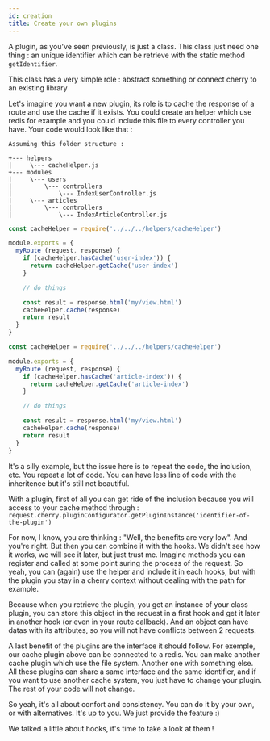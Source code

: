 ```yaml
---
id: creation
title: Create your own plugins
---
```


A plugin, as you've seen previously, is just a class. This class just need one thing : an unique identifier which can be retrieve with the static method `getIdentifier`.

This class has a very simple role : abstract something or connect cherry to an existing library

Let's imagine you want a new plugin, its role is to cache the response of a route and use the cache if it exists. You could create an helper which use redis for example and you could include this file to every controller you have. Your code would look like that :

<!--DOCUSAURUS_CODE_TABS-->
<!-- File structure -->

```
Assuming this folder structure :

+--- helpers
|     \--- cacheHelper.js
+--- modules
|     \--- users
|         \--- controllers
|             \--- IndexUserController.js
|     \--- articles
|         \--- controllers
|             \--- IndexArticleController.js
```
<!-- IndexUserController.js -->

```javascript
const cacheHelper = require('../../../helpers/cacheHelper')

module.exports = {
  myRoute (request, response) {
    if (cacheHelper.hasCache('user-index')) {
      return cacheHelper.getCache('user-index')
    }

    // do things

    const result = response.html('my/view.html')
    cacheHelper.cache(response)
    return result
  }
}
```

<!-- IndexArticleController.js -->

```javascript
const cacheHelper = require('../../../helpers/cacheHelper')

module.exports = {
  myRoute (request, response) {
    if (cacheHelper.hasCache('article-index')) {
      return cacheHelper.getCache('article-index')
    }

    // do things

    const result = response.html('my/view.html')
    cacheHelper.cache(response)
    return result
  }
}
```

<!--END_DOCUSAURUS_CODE_TABS-->

It's a silly example, but the issue here is to repeat the code, the inclusion, etc. You repeat a lot of code. You can have less line of code with the inheritence but it's still not beautiful.

With a plugin, first of all you can get ride of the inclusion because you will access to your cache method through : `request.cherry.pluginConfigurator.getPluginInstance('identifier-of-the-plugin')`

For now, I know, you are thinking : "Well, the benefits are very low". And you're right. But then you can combine it with the hooks. We didn't see how it works, we will see it later, but just trust me. Imagine methods you can register and called at some point suring the process of the request. So yeah, you can (again) use the helper and include it in each hooks, but with the plugin you stay in a cherry context without dealing with the path for example.

Because when you retrieve the plugin, you get an instance of your class plugin, you can store this object in the request in a first hook and get it later in another hook (or even in your route callback). And an object can have datas with its attributes, so you will not have conflicts between 2 requests.

A last benefit of the plugins are the interface it should follow. For exemple, our cache plugin above can be connected to a redis. You can make another cache plugin which use the file system. Another one with something else. All these plugins can share a same interface and the same identifier, and if you want to use another cache system, you just have to change your plugin. The rest of your code will not change.

So yeah, it's all about confort and consistency. You can do it by your own, or with alternatives. It's up to you. We just provide the feature :)

We talked a little about hooks, it's time to take a look at them !
